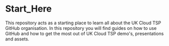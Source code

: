 # Start_Here
This repository acts as a starting place to learn all about the UK Cloud TSP GitHub organisation. In this repository you will find guides on how to use GitHub and how to get the most out of UK Cloud TSP demo's, presentations and assets.
